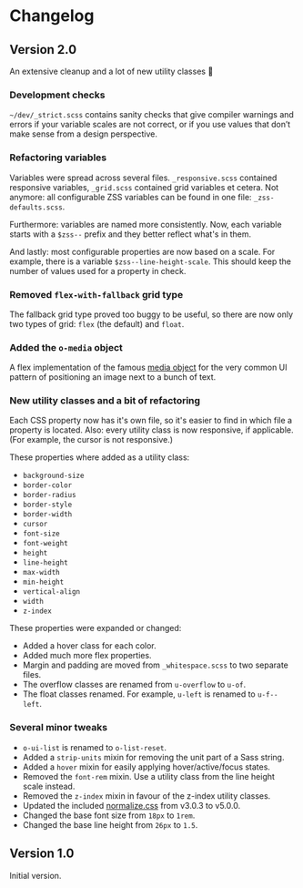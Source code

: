 # Changelog

## Version 2.0

An extensive cleanup and a lot of new utility classes 🎉

### Development checks

`~/dev/_strict.scss` contains sanity checks that give compiler warnings and errors if your variable scales are not correct, or if you use values that don’t make sense from a design perspective.

### Refactoring variables

Variables were spread across several files. `_responsive.scss` contained responsive variables, `_grid.scss` contained grid variables et cetera. Not anymore: all configurable ZSS variables can be found in one file: `_zss-defaults.scss`.

Furthermore: variables are named more consistently. Now, each variable starts with a `$zss--` prefix and they better reflect what's in them.

And lastly: most configurable properties are now based on a scale. For example, there is a variable `$zss--line-height-scale`. This should keep the number of values used for a property in check.

### Removed `flex-with-fallback` grid type

The fallback grid type proved too buggy to be useful, so there are now only two types of grid: `flex` (the default) and `float`.

### Added the `o-media` object

A flex implementation of the famous [media object](http://www.stubbornella.org/content/2010/06/25/the-media-object-saves-hundreds-of-lines-of-code/) for the very common UI pattern of positioning an image next to a bunch of text.

### New utility classes and a bit of refactoring

Each CSS property now has it's own file, so it's easier to find in which file a property is located. Also: every utility class is now responsive, if applicable. (For example, the cursor is not responsive.)

These properties where added as a utility class:

- `background-size`
- `border-color`
- `border-radius`
- `border-style`
- `border-width`
- `cursor`
- `font-size`
- `font-weight`
- `height`
- `line-height`
- `max-width`
- `min-height`
- `vertical-align`
- `width`
- `z-index`

These properties were expanded or changed:

- Added a hover class for each color.
- Added much more flex properties.
- Margin and padding are moved from `_whitespace.scss` to two separate files.
- The overflow classes are renamed from `u-overflow` to `u-of`.
- The float classes renamed. For example, `u-left` is renamed to `u-f--left`.

### Several minor tweaks

- `o-ui-list` is renamed to `o-list-reset`.
- Added a `strip-units` mixin for removing the unit part of a Sass string.
- Added a `hover` mixin for easily applying hover/active/focus states.
- Removed the `font-rem` mixin. Use a utility class from the line height scale instead.
- Removed  the `z-index` mixin in favour of the z-index utility classes.
- Updated the included [normalize.css](http://necolas.github.io/normalize.css/) from v3.0.3 to v5.0.0.
- Changed the base font size from `18px` to `1rem`.
- Changed the base line height from `26px` to `1.5`.

## Version 1.0

Initial version.
